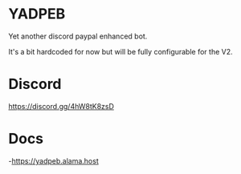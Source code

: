 # YADPEB
Yet another discord paypal enhanced bot.

It's a bit hardcoded for now but will be fully configurable for the V2.

# Discord
https://discord.gg/4hW8tK8zsD

# Docs
-https://yadpeb.alama.host
